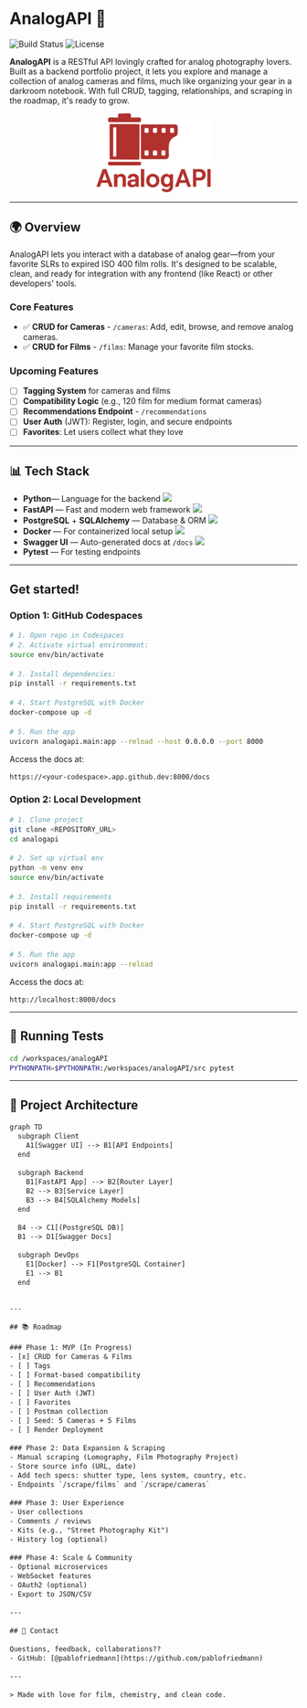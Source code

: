 # AnalogAPI 📸

![Build Status](https://img.shields.io/badge/build-passing-brightgreen)
![License](https://img.shields.io/badge/license-MIT-black)

**AnalogAPI** is a RESTful API lovingly crafted for analog photography lovers. Built as a backend portfolio project, it lets you explore and manage a collection of analog cameras and films, much like organizing your gear in a darkroom notebook. With full CRUD, tagging, relationships, and scraping in the roadmap, it's ready to grow.

<p align="center">
  <img src="analogAPI.svg" alt="AnalogAPI Logo" width="200" />
</p>

---

## 🌍 Overview

AnalogAPI lets you interact with a database of analog gear—from your favorite SLRs to expired ISO 400 film rolls. It's designed to be scalable, clean, and ready for integration with any frontend (like React) or other developers' tools.

### Core Features

- ✅ **CRUD for Cameras** - `/cameras`: Add, edit, browse, and remove analog cameras.
- ✅ **CRUD for Films** - `/films`: Manage your favorite film stocks.

### Upcoming Features

- ☐ **Tagging System** for cameras and films
- ☐ **Compatibility Logic** (e.g., 120 film for medium format cameras)
- ☐ **Recommendations Endpoint** - `/recommendations`
- ☐ **User Auth** (JWT): Register, login, and secure endpoints
- ☐ **Favorites**: Let users collect what they love

---

## 📊 Tech Stack

- **Python**— Language for the backend <img src="https://img.shields.io/badge/Python-FFD43B?style=for-the-badge&logo=python&logoColor=blue" />
- **FastAPI** — Fast and modern web framework <img src="https://img.shields.io/badge/fastapi-109989?style=for-the-badge&logo=FASTAPI&logoColor=white" />
- **PostgreSQL** + **SQLAlchemy** — Database & ORM <img src="https://img.shields.io/badge/PostgreSQL-316192?style=for-the-badge&logo=postgresql&logoColor=white" /> 
- **Docker** — For containerized local setup <img src="https://img.shields.io/badge/Docker-2CA5E0?style=for-the-badge&logo=docker&logoColor=white" />
- **Swagger UI** — Auto-generated docs at `/docs` <img src="https://img.shields.io/badge/Swagger-85EA2D?style=for-the-badge&logo=Swagger&logoColor=white" />
- **Pytest** — For testing endpoints

---

## Get started!

### Option 1: GitHub Codespaces

```bash
# 1. Open repo in Codespaces
# 2. Activate virtual environment:
source env/bin/activate

# 3. Install dependencies:
pip install -r requirements.txt

# 4. Start PostgreSQL with Docker
docker-compose up -d

# 5. Run the app
uvicorn analogapi.main:app --reload --host 0.0.0.0 --port 8000
```

Access the docs at:
```
https://<your-codespace>.app.github.dev:8000/docs
```

### Option 2: Local Development

```bash
# 1. Clone project
git clone <REPOSITORY_URL>
cd analogapi

# 2. Set up virtual env
python -m venv env
source env/bin/activate

# 3. Install requirements
pip install -r requirements.txt

# 4. Start PostgreSQL with Docker
docker-compose up -d

# 5. Run the app
uvicorn analogapi.main:app --reload
```

Access the docs at:
```
http://localhost:8000/docs
```

---

## 🔧 Running Tests

```bash
cd /workspaces/analogAPI
PYTHONPATH=$PYTHONPATH:/workspaces/analogAPI/src pytest
```

---

## 🔺 Project Architecture

```mermaid
graph TD
  subgraph Client
    A1[Swagger UI] --> B1[API Endpoints]
  end

  subgraph Backend
    B1[FastAPI App] --> B2[Router Layer]
    B2 --> B3[Service Layer]
    B3 --> B4[SQLAlchemy Models]
  end

  B4 --> C1[(PostgreSQL DB)]
  B1 --> D1[Swagger Docs]

  subgraph DevOps
    E1[Docker] --> F1[PostgreSQL Container]
    E1 --> B1
  end
```
```

---

## 📚 Roadmap

### Phase 1: MVP (In Progress)
- [x] CRUD for Cameras & Films
- [ ] Tags
- [ ] Format-based compatibility
- [ ] Recommendations
- [ ] User Auth (JWT)
- [ ] Favorites
- [ ] Postman collection
- [ ] Seed: 5 Cameras + 5 Films
- [ ] Render Deployment

### Phase 2: Data Expansion & Scraping
- Manual scraping (Lomography, Film Photography Project)
- Store source info (URL, date)
- Add tech specs: shutter type, lens system, country, etc.
- Endpoints `/scrape/films` and `/scrape/cameras`

### Phase 3: User Experience
- User collections
- Comments / reviews
- Kits (e.g., "Street Photography Kit")
- History log (optional)

### Phase 4: Scale & Community
- Optional microservices
- WebSocket features
- OAuth2 (optional)
- Export to JSON/CSV

---

## 📢 Contact

Questions, feedback, collaborations??
- GitHub: [@pablofriedmann](https://github.com/pablofriedmann)

---

> Made with love for film, chemistry, and clean code.


